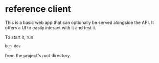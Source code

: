 # reference client

This is a basic web app that can optionally be served alongside the API. It
offers a UI to easily interact with it and test it.

To start it, run

```sh
bun dev
```

from the project's root directory.
